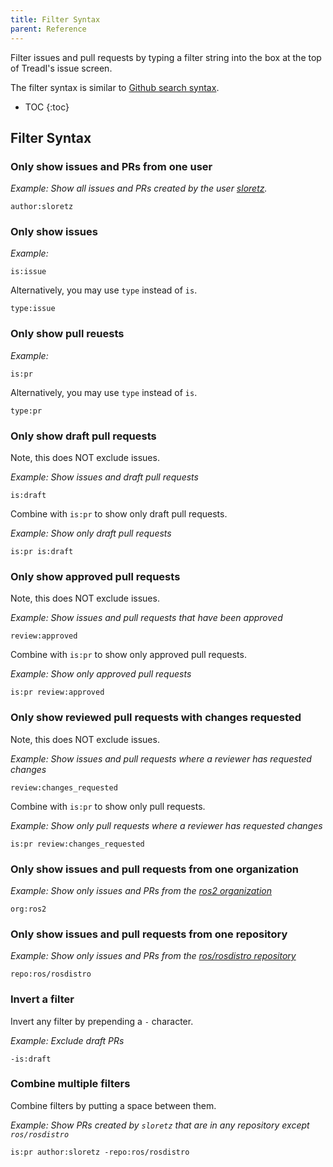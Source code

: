 ```yaml
---
title: Filter Syntax
parent: Reference
---
```


Filter issues and pull requests by typing a filter string into the box at the top of TreadI's issue screen.

The filter syntax is similar to [Github search syntax](https://docs.github.com/en/search-github/searching-on-github/searching-issues-and-pull-requests).

* TOC
{:toc}

## Filter Syntax

### Only show issues and PRs from one user

*Example: Show all issues and PRs created by the user [sloretz](https://github.com/sloretz).*

```
author:sloretz
```

### Only show issues

*Example:*

```
is:issue
```

Alternatively, you may use `type` instead of `is`.

```
type:issue
```

### Only show pull reuests

*Example:*

```
is:pr
```

Alternatively, you may use `type` instead of `is`.

```
type:pr
```

### Only show draft pull requests

Note, this does NOT exclude issues.

*Example: Show issues and draft pull requests*

```
is:draft
```

Combine with `is:pr` to show only draft pull requests.

*Example: Show only draft pull requests*

```
is:pr is:draft
```

### Only show approved pull requests

Note, this does NOT exclude issues.

*Example: Show issues and pull requests that have been approved*

```
review:approved
```

Combine with `is:pr` to show only approved pull requests.

*Example: Show only approved pull requests*

```
is:pr review:approved
```


### Only show reviewed pull requests with changes requested

Note, this does NOT exclude issues.

*Example: Show issues and pull requests where a reviewer has requested changes*

```
review:changes_requested
```

Combine with `is:pr` to show only pull requests.

*Example: Show only pull requests where a reviewer has requested changes*

```
is:pr review:changes_requested
```

### Only show issues and pull requests from one organization

*Example: Show only issues and PRs from the [ros2 organization](https://github.com/ros2)*

```
org:ros2
```

### Only show issues and pull requests from one repository

*Example: Show only issues and PRs from the [ros/rosdistro repository](https://github.com/ros/rosdistro)*

```
repo:ros/rosdistro
```

### Invert a filter

Invert any filter by prepending a `-` character.

*Example: Exclude draft PRs*

```
-is:draft
```

### Combine multiple filters

Combine filters by putting a space between them.

*Example: Show PRs created by `sloretz` that are in any repository except `ros/rosdistro`*

```
is:pr author:sloretz -repo:ros/rosdistro
```
